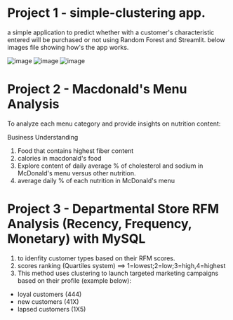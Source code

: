 # Project 1 - simple-clustering app.
a simple application to predict whether with a customer's characteristic entered will be purchased or not using Random Forest and Streamlit.
below images file showing how's the app works.

![image](https://user-images.githubusercontent.com/68422474/118744373-d72b4e00-b886-11eb-922e-211411e2056c.png)
![image](https://user-images.githubusercontent.com/68422474/118744418-e6120080-b886-11eb-96df-b65e5633fd9d.png)
![image](https://user-images.githubusercontent.com/68422474/118744458-f629e000-b886-11eb-9e9f-0a19c5185de3.png)


# Project 2 - Macdonald's Menu Analysis
To analyze each menu category and provide insights on nutrition content:

Business Understanding
1. Food that contains highest fiber content
2. calories in macdonald's food
3. Explore content of daily average % of cholesterol and sodium in McDonald's menu versus other nutrition.
4. average daily % of each nutrition in McDonald's menu

# Project 3 - Departmental Store RFM Analysis (Recency, Frequency, Monetary) with MySQL
1. to idenfity customer types based on their RFM scores.
2. scores ranking (Quartiles system) ==> 1=lowest;2=low;3=high,4=highest
3. This method uses clustering to launch targeted marketing campaigns based on their profile (example below):
- loyal customers (444)
- new customers (41X)
- lapsed customers (1X5)
